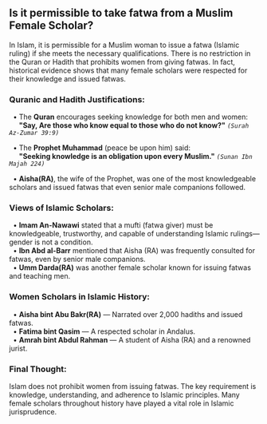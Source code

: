 ## **Is it permissible to take fatwa from a Muslim Female Scholar?**
In Islam, it is permissible for a Muslim woman to issue a fatwa (Islamic ruling) if she meets the necessary qualifications. There is no restriction in the Quran or Hadith that prohibits women from giving fatwas. In fact, historical evidence shows that many female scholars were respected for their knowledge and issued fatwas.

### **Quranic and Hadith Justifications:**
&nbsp;&nbsp;• The **Quran** encourages seeking knowledge for both men and women:<br>
&nbsp;&nbsp;&nbsp;&nbsp;&nbsp;**"Say, Are those who know equal to those who do not know?"** *`(Surah Az-Zumar 39:9)`*

&nbsp;&nbsp;• The **Prophet Muhammad** (peace be upon him) said:<br>
&nbsp;&nbsp;&nbsp;&nbsp;&nbsp;**"Seeking knowledge is an obligation upon every Muslim."** *`(Sunan Ibn Majah 224)`*

&nbsp;&nbsp;• **Aisha(RA)**, the wife of the Prophet, was one of the most knowledgeable scholars and issued fatwas that even senior male companions followed.

### **Views of Islamic Scholars:**
&nbsp;&nbsp;• **Imam An-Nawawi** stated that a mufti (fatwa giver) must be knowledgeable, trustworthy, and capable of understanding Islamic rulings—gender is not a condition.<br>
&nbsp;&nbsp;• **Ibn Abd al-Barr** mentioned that Aisha (RA) was frequently consulted for fatwas, even by senior male companions.<br>
&nbsp;&nbsp;• **Umm Darda(RA)** was another female scholar known for issuing fatwas and teaching men.
### **Women Scholars in Islamic History:**
&nbsp;&nbsp;• **Aisha bint Abu Bakr(RA)** — Narrated over 2,000 hadiths and issued fatwas.<br>
&nbsp;&nbsp;• **Fatima bint Qasim** — A respected scholar in Andalus.<br>
&nbsp;&nbsp;• **Amrah bint Abdul Rahman** — A student of Aisha (RA) and a renowned jurist.

### **Final Thought:**
Islam does not prohibit women from issuing fatwas. The key requirement is knowledge, understanding, and adherence to Islamic principles. Many female scholars throughout history have played a vital role in Islamic jurisprudence.